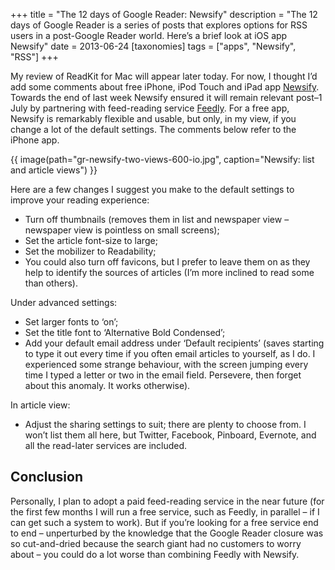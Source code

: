 +++
title = "The 12 days of Google Reader: Newsify"
description = "The 12 days of Google Reader is a series of posts that explores options for RSS users in a post-Google Reader world. Here’s a brief look at iOS app Newsify"
date = 2013-06-24
[taxonomies]
tags = ["apps", "Newsify", "RSS"]
+++

My review of ReadKit for Mac will appear later today. For now, I thought I’d add some comments about free iPhone, iPod Touch and iPad app [Newsify](http://newsify.co). Towards the end of last week Newsify ensured it will remain relevant post–1 July by partnering with feed-reading service [Feedly](http://cloud.feedly.com/%23welcome). For a free app, Newsify is remarkably flexible and usable, but only, in my view, if you change a lot of the default settings. The comments below refer to the iPhone app.

{{ image(path="gr-newsify-two-views-600-io.jpg", caption="Newsify: list and article views") }}

Here are a few changes I suggest you make to the default settings to improve your reading experience: 

* Turn off thumbnails (removes them in list and newspaper view – newspaper view is pointless on small screens);
* Set the article font-size to large;
* Set the mobilizer to Readability;
* You could also turn off favicons, but I prefer to leave them on as they help to identify the sources of articles (I’m more inclined to read some than others).

Under advanced settings:

* Set larger fonts to ‘on’;
* Set the title font to ‘Alternative Bold Condensed’;
* Add your default email address under ‘Default recipients’ (saves starting to type it out every time if you often email articles to yourself, as I do. I experienced some strange behaviour, with the screen jumping every time I typed a letter or two in the email field. Persevere, then forget about this anomaly. It works otherwise).

In article view:

* Adjust the sharing settings to suit; there are plenty to choose from. I won’t list them all here, but Twitter, Facebook, Pinboard, Evernote, and all the read-later services are included.

## Conclusion

Personally, I plan to adopt a paid feed-reading service in the near future (for the first few months I will run a free service, such as Feedly, in parallel – if I can get such a system to work). But if you’re looking for a free service end to end – unperturbed by the knowledge that the Google Reader closure was so cut-and-dried because the search giant had no customers to worry about – you could do a lot worse than combining Feedly with Newsify. 